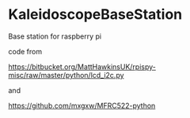 # KaleidoscopeBaseStation

Base station for raspberry pi

code from 

https://bitbucket.org/MattHawkinsUK/rpispy-misc/raw/master/python/lcd_i2c.py

and

https://github.com/mxgxw/MFRC522-python
